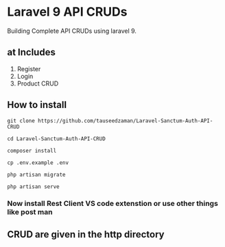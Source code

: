 # Laravel 9 API CRUDs
Building Complete API CRUDs using laravel 9.
## at Includes
1. Register
2. Login
3. Product CRUD
## How to install
```
git clone https://github.com/tauseedzaman/Laravel-Sanctum-Auth-API-CRUD
```
```
cd Laravel-Sanctum-Auth-API-CRUD
```
```
composer install
```
```
cp .env.example .env
```
```
php artisan migrate
```
```
php artisan serve
```

### Now install Rest Client VS code extenstion or use other things like post man
## CRUD are given in the http directory
